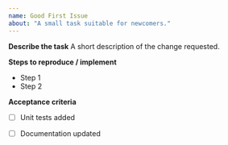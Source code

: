 ```yaml
---
name: Good First Issue
about: "A small task suitable for newcomers."
---
```


**Describe the task**
A short description of the change requested.

**Steps to reproduce / implement**
- Step 1
- Step 2

**Acceptance criteria**
- [ ] Unit tests added
- [ ] Documentation updated

